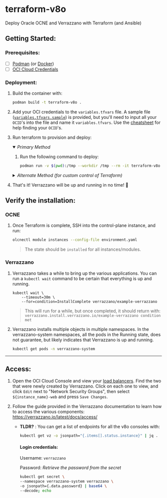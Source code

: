 # terraform-v8o

Deploy Oracle OCNE and Verrazzano with Terraform (and Ansible)

## Getting Started:

### Prerequisites:
- [ ] [Podman](https://podman.io/getting-started/installation) (or [Docker](https://docs.docker.com/engine/install/))
- [ ] [OCI Cloud Credentials](./oci-provider-conf.md)

### Deployment:

1. Build the container with:

    ```bash
    podman build -t terraform-v8o .
    ```

2. Add your OCI credentials to the `variables.tfvars` file. A sample file ([`variables.tfvars.sample`](./terraform.tfvars.sample)) is provided, but you'll need to input all your `OCID`'s into the file and name it `variables.tfvars`. Use the [cheatsheet](./oci-provider-conf.md) for help finding your `OCID`'s.

3. Run terraform to provision and deploy:
    
    <details open>
    <summary><i>Primary Method</i></summary>

    1. Run the following command to deploy:

        ```bash
        podman run -v $(pwd):/tmp --workdir /tmp --rm -it terraform-v8o -c "terraform init -upgrade && terraform apply"
        ```
    </details>

    <details>
    <summary><i>Alternate Method (for custom control of Terraform)</i></summary>

     1. Exec into the container with:

        ```bash
        podman run -v $(pwd):/tmp --workdir /tmp --rm -it terraform-v8o
        ```

     2. Use Terraform within the container to provision and deploy your OCNE + Verrazzano environment.

        ```bash
        terraform init
        terraform apply
        ```
        > **NOTE:** This method gives you more control of Terraform. For example, you can deploy multiple instances by leveraging Terraform workspaces (Example: `terraform workspace new ocne2` or `terraform workspace select ocne1`, etc...). Run `terraform help` for more options.
    </details>

4. That's it! Verrazzano will be up and running in no time! :tada:

## Verify the installation:

### OCNE

1. Once Terraform is complete, SSH into the control-plane instance, and run:

    ```bash
    olcnectl module instances --config-file environment.yaml
    ```

    > The state should be `installed` for all instances/modules.

### Verrazzano

1. Verrazzano takes a while to bring up the various applications. You can run a `kubectl wait` command to be certain that everything is up and running.

    ```
    kubectl wait \
        --timeout=30m \
        --for=condition=InstallComplete verrazzano/example-verrazzano
    ```
    
    > This will run for a while, but once completed, it should return with: `verrazzano.install.verrazzano.io/example-verrazzano condition met`

2. Verrazzano installs multiple objects in multiple namespaces. In the verrazzano-system namespaces, all the pods in the Running state, does not guarantee, but likely indicates that Verrazzano is up and running.

    ```bash
    kubectl get pods -n verrazzano-system
    ```

---

## Access:

1. Open the OCI Cloud Console and view your [load balancers](https://cloud.oracle.com/load-balancer/). Find the two that were newly created by Verrazzano. Click on each one to view, and click `Edit` next to "Network Security Groups", then select `${instance_name}-web` and press `Save Changes`.

2. Follow the guide provided in the Verrazzano documentation to learn how to access the various components: https://verrazzano.io/latest/docs/access/

   - **TLDR?** : You can get a list of endpoints for all the v8o consoles with:

       ```bash
       kubectl get vz -o jsonpath="{.items[].status.instance}" | jq .
       ```

       #### Login credentials:

       Username: `verrazzano`

       Password: *Retrieve the password from the secret*

       ```bash
       kubectl get secret \
       --namespace verrazzano-system verrazzano \
       -o jsonpath={.data.password} | base64 \
       --decode; echo
       ```